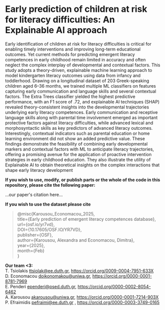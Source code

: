 # Early prediction of children at risk for literacy difficulties: An Explainable AI approach

Early identification of children at risk for literacy difficulties is critical for enabling timely interventions and improving long-term educational outcomes. Yet current methods for predicting emergent literacy competences in early childhood remain limited in accuracy and often neglect the complex interplay of developmental and contextual factors. This study adopts a theory-driven, explainable machine learning approach to model kindergarten literacy outcomes using data from infancy and toddlerhood. Drawing on a longitudinal dataset of 203 Greek-speaking children aged 6–36 months, we trained multiple ML classifiers on features capturing early communication and language skills and several contextual factors. The Extra Trees classifier yielded the highest predictive performance, with an F1 score of .72, and explainable AI techniques (SHAP) revealed theory-consistent insights into the developmental trajectories underlying early literacy competences. Early communication and receptive language skills along with parental time involvement emerged as important protective factors against literacy difficulties, while advanced lexical and morphosyntactic skills as key predictors of advanced literacy outcomes. Interestingly, contextual indicators such as parental education or home learning environment did not show an added predictive value. These findings demonstrate the feasibility of combining early developmental markers and contextual factors with ML to anticipate literacy trajectories, offering a promising avenue for the application of proactive intervention strategies in early childhood education. They also illustrate the utility of Explainable AI to obtain theoretical insights on the complex interactions that shape early literacy development

**If you wish to use, modify, or publish parts or the whole of the code in this repository, please cite the following paper:**

...our paper's citation here... 

**If you wish to use the dataset please cite**

>@misc{Karousou_Economacou_2025,  
>title={Early prediction of emergent literacy competences database},  
>url={osf.io/yr7vd},  
>DOI={10.17605/OSF.IO/YR7VD},  
>publisher={OSF},  
>author={Karousou, Alexandra and Economacou, Dimitra},  
>year={2025},  
>month={Feb}  
>}

**Our team <3:**  
T. Tsiolakis 	  ttsiolak@ee.duth.gr, 		https://orcid.org/0009-0004-7951-633X  
D. Economacou   doikonomakou@uniwa.gr, 	https://orcid.org/0000-0001-8781-7969  
E. Penderi 	    ependeri@psed.duth.gr, 	https://orcid.org/0000-0002-8054-6462  
A. Karousou 	  akarousou@uniwa.gr, 	  https://orcid.org/0000-0001-7214-903X  
P. Efraimidis 	pefraimi@ee.duth.gr , 	https://orcid.org/0000-0003-3749-0165   
